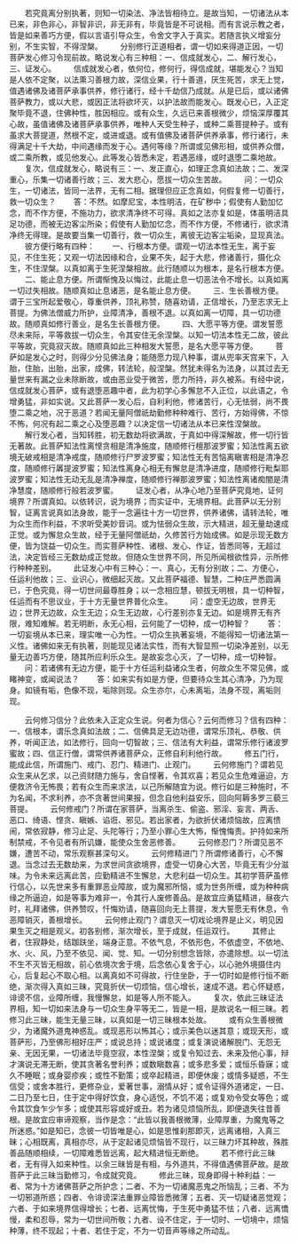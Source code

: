 <!-- { "loadSidebar": true } -->
　　若究竟离分别执著，则知一切染法、净法皆相待立。是故当知，一切诸法从本已来，非色非心，非智非识，非无非有，毕竟皆是不可说相。而有言说示教之者，皆是如来善巧方便，假以言语引导众生，令舍文字入于真实。若随言执义增妄分别，不生实智，不得涅槃。
　　分别修行正道相者，谓一切如来得道正因，一切菩萨发心修习令现前故。略说发心有三种相：一、信成就发心，二、解行发心，三、证发心。
　　信成就发心者，依何位，修何行，得信成就，堪能发心？当知是人依不定聚，以法熏习善根力故，深信业果，行十善道，厌生死苦，求无上觉，值遇诸佛及诸菩萨承事供养，修行诸行，经十千劫信乃成就。从是已后，或以诸佛菩萨教力，或以大悲，或因正法将欲坏灭，以护法故而能发心。既发心已，入正定聚毕竟不退，住佛种性，胜因相应。或有众生，久远已来善根微少，烦恼深厚覆其心故，虽值诸佛及诸菩萨承事供养，唯种人天受生种子，或种二乘菩提种子。或有虽求大菩提道，然根不定，或进或退。或有值佛及诸菩萨供养承事，修行诸行，未得满足十千大劫，中间遇缘而发于心。遇何等缘？所谓或见佛形相，或供养众僧，或二乘所教，或见他发心。此等发心皆悉未定，若遇恶缘，或时退堕二乘地故。
　　复次，信成就发心，略说有三：一、发正直心，如理正念真如法故；二、发深重心，乐集一切诸善行故；三、发大悲心，愿拔一切众生苦故。
　　问：一切众生，一切诸法，皆同一法界，无有二相。据理但应正念真如，何假复修一切善行，救一切众生？
　　答：不然。如摩尼宝，本性明洁，在矿秽中；假使有人勤加忆念，而不作方便，不施功力，欲求清净终不可得。真如之法亦复如是，体虽明洁具足功德，而被无边客尘所染；假使有人勤加忆念，而不作方便，不修诸行，欲求清净终无得理。是故要当集一切善行，救一切众生，离彼无边客尘垢染，显现真法。
　　彼方便行略有四种：
　　一、行根本方便。谓观一切法本性无生，离于妄见，不住生死；又观一切法因缘和合，业果不失，起于大悲，修诸善行，摄化众生，不住涅槃。以真如离于生死涅槃相故。此行随顺以为根本，是名行根本方便。
　　二、能止息方便。所谓惭愧及以悔过，此能止息一切恶法令不增长。以真如离一切过失相故。随顺真如止息诸恶，是名能止息方便。
　　三、生长善根方便。谓于三宝所起爱敬心，尊重供养，顶礼称赞，随喜劝请，正信增长，乃至志求无上菩提。为佛法僧威力所护，业障清净，善根不退。以真如离一切障，具一切功德故。随顺真如修行善业，是名生长善根方便。
　　四、大愿平等方便。谓发誓愿尽未来际，平等救拔一切众生，令其安住无余涅槃。以知一切法本性无二故，彼此平等故，究竟寂灭故。随顺真如此三种相发大誓愿，是名大愿平等方便。
　　菩萨如是发心之时，则得少分见佛法身；能随愿力现八种事，谓从兜率天宫来下，入胎，住胎，出胎，出家，成佛，转法轮，般涅槃。然犹未得名为法身，以其过去无量世来有漏之业未除断故，或由恶业受于微苦，愿力所持，非久被系。有经中说，信成就发心菩萨，或有退堕恶趣中者，此为初学心多懈怠不入正位，以此语之，令增勇猛，非如实说。又此菩萨一发心后，自利利他，修诸苦行，心无怯弱，尚不畏堕二乘之地，况于恶道？若闻无量阿僧祇劫勤修种种难行、苦行，方始得佛，不惊不怖，何况有起二乘之心及堕恶趣？以决定信一切诸法从本已来性涅槃故。
　　解行发心者，当知转胜，初无数劫将欲满故，于真如中得深解故，修一切行皆无著故。此菩萨知法性离悭贪相是清净施度，随顺修行檀那波罗蜜；知法性离五欲境无破戒相是清净戒度，随顺修行尸罗波罗蜜；知法性无有苦恼离瞋害相是清净忍度，随顺修行羼提波罗蜜；知法性离身心相无有懈怠是清净进度，随顺修行毗梨耶波罗蜜；知法性无动无乱是清净禅度，随顺修行禅那波罗蜜；知法性离诸痴闇是清净慧度，随顺修行般若波罗蜜。
　　证发心者，从净心地乃至菩萨究竟地，证何境界？所谓真如。以依转识，说为境界；而实证中，无境界相。此菩萨以无分别智，证离言说真如法身故，能于一念遍往十方一切世界，供养诸佛，请转法轮，唯为众生而作利益，不求听受美妙音词。或为怯弱众生故，示大精进，超无量劫速成正觉。或为懈怠众生故，经于无量阿僧祇劫，久修苦行方始成佛。如是示现无数方便，皆为饶益一切众生。而实菩萨种性、诸根、发心、作证，皆悉同等，无超过法，决定皆经三无数劫成正觉故。但随众生世界不同，所见所闻根欲性异，示所修行种种差别。
　　此证发心中有三种心：一、真心，无有分别故；二、方便心，任运利他故；三、业识心，微细起灭故。又此菩萨福德、智慧，二种庄严悉圆满已，于色究竟，得一切世间最尊胜身；以一念相应慧，顿拔无明根，具一切种智，任运而有不思议业，于十方无量世界普化众生。
　　问：虚空无边故，世界无边；世界无边故，众生无边；众生无边故，心行差别亦复无边。如是境界无有齐限，难知难解。若无明断，永无心相，云何能了一切种，成一切种智？
　　答：一切妄境从本已来，理实唯一心为性。一切众生执著妄境，不能得知一切诸法第一义性。诸佛如来无有执著，则能现见诸法实性，而有大智显照一切染净差别，以无量无边善巧方便，随其所应利乐众生。是故妄念心灭，了一切种，成一切种智。
　　问：若诸佛有无边方便，能于十方任运利益诸众生者，何故众生不常见佛，或睹神变，或闻说法？
　　答：如来实有如是方便，但要待众生其心清净，乃为现身。如镜有垢，色像不现，垢除则现。众生亦尔，心未离垢，法身不现，离垢则现。

　　云何修习信分？此依未入正定众生说。何者为信心？云何而修习？信有四种：一、信根本，谓乐念真如法故；二、信佛具足无边功德，谓常乐顶礼、恭敬、供养，听闻正法，如法修行，回向一切智故；三、信法有大利益，谓常乐修行诸波罗蜜故；四、信正行僧，谓常供养诸菩萨众，正修自利利他行故。
　　修五门行，能成此信，所谓施门、戒门、忍门、精进门、止观门。
　　云何修施门？谓若见众生来从乞求，以己资财随力施与，舍自悭著，令其欢喜；若见众生危难逼迫，方便救济令无怖畏；若有众生而来求法，以己所解随宜为说。修行如是三种施时，不为名闻，不求利养，亦不贪著世间果报，但念自他利益安乐，回向阿耨多罗三藐三菩提。
　　云何修戒门？所谓在家菩萨，当离杀生、偷盗、邪淫、妄言、两舌、恶口、绮语、悭贪、瞋嫉、谄诳、邪见。若出家者，为欲折伏诸烦恼故，应离愦闹，常依寂静，修习止足、头陀等行；乃至小罪心生大怖，惭愧悔责。护持如来所制禁戒，不令见者有所讥嫌，能使众生舍恶修善。
　　云何修忍门？所谓见恶不嫌，遭苦不动，常乐观察甚深句义。
　　云何修精进门？所谓修诸善行，心不懈退。当念过去无数劫来，为求世间贪欲境界，虚受一切身心大苦，毕竟无有少分滋味。为令未来远离此苦，应勤精进不生懈怠，大悲利益一切众生。其初学菩萨虽修行信心，以先世来多有重罪恶业障故，或为魔邪所恼，或为世务所缠，或为种种病缘之所逼迫，如是等事为难非一，令其行人废修善品。是故宜应勇猛精进，昼夜六时，礼拜诸佛，供养赞叹，忏悔劝请，随喜回向无上菩提，发大誓愿无有休息，令恶障销灭，善根增长。
　　云何修止观门？谓息灭一切戏论境界是止义，明见因果生灭之相是观义。初各别修，渐次增长，至于成就，任运双行。
　　其修止者，住寂静处，结跏趺坐，端身正意。不依气息，不依形色，不依虚空，不依地、水、火、风，乃至不依见、闻、觉、知。一切分别想念皆除，亦遣除想。以一切法不生不灭皆无相故，前心依境次舍于境，后念依心复舍于心，以心驰外境摄住内心，后复起心不取心相。以离真如不可得故，行住坐卧，于一切时如是修行恒不断绝，渐次得入真如三昧，究竟折伏一切烦恼，信心增长，速成不退。若心怀疑惑，诽谤不信，业障所缠，我慢懈怠，如是等人所不能入。
　　复次，依此三昧证法界相，知一切如来法身与一切众生身平等无二，皆是一相，是故说名一相三昧。若修习此三昧，能生无量三昧，以真如是一切三昧根本处故。
　　或有众生善根微少，为诸魔外道鬼神惑乱。或现恶形以怖其心；或示美色以迷其意；或现天形，或菩萨形，乃至佛形相好庄严；或说总持；或说诸度；或复演说诸解脱门、无怨无亲、无因无果，一切诸法毕竟空寂，本性涅槃；或复令知过去、未来及他心事，辩才演说无滞无断，使其贪著名誉利养；或数瞋数喜；或多悲多爱；或恒乐昏寐；或久不睡眠；或身婴疹疾；或性不勤策；或卒起精进，即便休废；或情多疑惑，不生信受；或舍本胜行，更修杂业，爱著世事，溺情从好；或令证得外道诸定，一日、二日乃至七日，住于定中得好饮食，身心适悦，不饥不渴；或复劝令受女等色；或令其饮食乍少乍多；或使其形容或好或丑。若为诸见烦恼所乱，即便退失往昔善根。是故宜应审谛观察，当作是念：“此皆以我善根微薄，业障厚重，为魔鬼等之所迷惑。”如是知已，念彼一切皆唯是心，如是思惟刹那即灭，远离诸相，入真三昧；心相既离，真相亦尽，从于定起诸见烦恼皆不现行，以三昧力坏其种故，殊胜善品随顺相续，一切障难悉皆远离，起大精进恒无断绝。
　　若不修行此三昧者，无有得入如来种性。以余三昧皆是有相，与外道共，不得值遇佛菩萨故。是故菩萨于此三昧当勤修习，令成就究竟。
　　修此三昧，现身即得十种利益：一者、常为十方诸佛菩萨之所护念；二者、不为一切诸魔恶鬼之所恼乱；三者、不为一切邪道所惑；四者、令诽谤深法重罪业障皆悉微薄；五者、灭一切疑诸恶觉观；六者、于如来境界信得增长；七者、远离忧悔，于生死中勇猛不怯；八者、远离憍慢，柔和忍辱，常为一切世间所敬；九者、设不住定，于一切时、一切境中，烦恼种薄，终不现起；十者、若住于定，不为一切音声等缘之所动乱。
